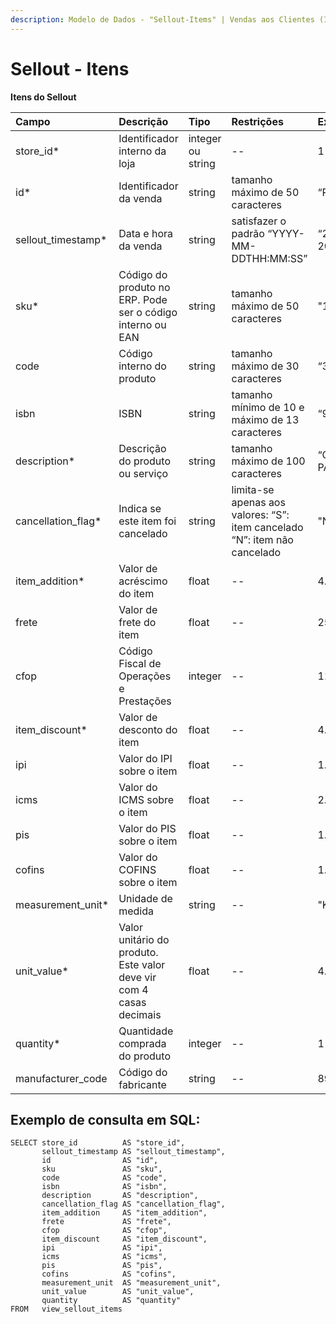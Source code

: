```yaml
---
description: Modelo de Dados - "Sellout-Items" | Vendas aos Clientes (Itens)
---
```


# Sellout - Itens

**Itens do Sellout**

| Campo | Descrição | Tipo | Restrições | Exemplo |
| :--- | :--- | :--- | :--- | :--- |
| store\_id\* | Identificador interno da loja | integer ou string | -- | 1 |
| id\* | Identificador da venda | string | tamanho máximo de 50 caracteres | “RCNTH345987” |
| sellout\_timestamp\* | Data e hora da venda | string | satisfazer o padrão “YYYY-MM-DDTHH:MM:SS” | “2017-08-20T14:55:08” |
| sku\* | Código do produto no ERP. Pode ser o código interno ou EAN | string | tamanho máximo de 50 caracteres | "1877563549875" |
| code | Código interno do produto | string | tamanho máximo de 30 caracteres | “3789” |
| isbn | ISBN | string | tamanho mínimo de 10 e máximo de 13 caracteres | “9783161484100” |
| description\* | Descrição do produto ou serviço | string | tamanho máximo de 100 caracteres | “CASTANHA DO PARÁ INTEIRA” |
| cancellation\_flag\* | Indica se este item foi cancelado | string | limita-se apenas aos valores: “S”: item cancelado “N”: item não cancelado | "N" |
| item\_addition\* | Valor de acréscimo do item | float | -- | 4.98 |
| frete | Valor de frete do item | float | -- | 25.98 |
| cfop | Código Fiscal de Operações e Prestações | integer | -- | 1103 |
| item\_discount\* | Valor de desconto do item | float | -- | 4.98 |
| ipi | Valor do IPI sobre o item | float | -- | 1.87 |
| icms | Valor do ICMS sobre o item | float | -- | 2.5 |
| pis | Valor do PIS sobre o item | float | -- | 1.5 |
| cofins | Valor do COFINS sobre o item | float | -- | 1.5 |
| measurement\_unit\* | Unidade de medida | string | -- | "KG" |
| unit\_value\* | Valor unitário do produto. Este valor deve vir com 4 casas decimais | float | -- | 4.9888 |
| quantity\* | Quantidade comprada do produto | integer | -- | 1 |
| manufacturer\_code | Código do fabricante | string | -- | 8928329 |

## Exemplo de consulta em SQL:

```text
SELECT store_id          AS "store_id", 
       sellout_timestamp AS "sellout_timestamp", 
       id                AS "id", 
       sku               AS "sku", 
       code              AS "code", 
       isbn              AS "isbn", 
       description       AS "description", 
       cancellation_flag AS "cancellation_flag", 
       item_addition     AS "item_addition", 
       frete             AS "frete", 
       cfop              AS "cfop", 
       item_discount     AS "item_discount", 
       ipi               AS "ipi", 
       icms              AS "icms", 
       pis               AS "pis", 
       cofins            AS "cofins", 
       measurement_unit  AS "measurement_unit", 
       unit_value        AS "unit_value", 
       quantity          AS "quantity" 
FROM   view_sellout_items
```

